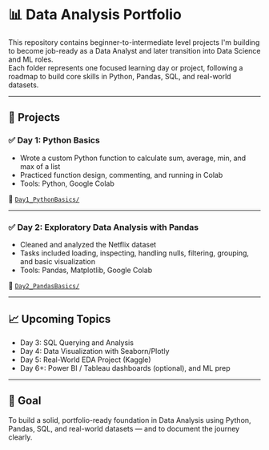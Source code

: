 # 📊 Data Analysis Portfolio

This repository contains beginner-to-intermediate level projects I'm building to become job-ready as a Data Analyst and later transition into Data Science and ML roles.  
Each folder represents one focused learning day or project, following a roadmap to build core skills in Python, Pandas, SQL, and real-world datasets.

---

## 📅 Projects

### ✅ Day 1: Python Basics
- Wrote a custom Python function to calculate sum, average, min, and max of a list
- Practiced function design, commenting, and running in Colab
- Tools: Python, Google Colab

📂 [`Day1_PythonBasics/`](./Day1_PythonBasics)

---

### ✅ Day 2: Exploratory Data Analysis with Pandas
- Cleaned and analyzed the Netflix dataset
- Tasks included loading, inspecting, handling nulls, filtering, grouping, and basic visualization
- Tools: Pandas, Matplotlib, Google Colab

📂 [`Day2_PandasBasics/`](./Day2_PandasBasics)

---

## 📈 Upcoming Topics

- Day 3: SQL Querying and Analysis
- Day 4: Data Visualization with Seaborn/Plotly
- Day 5: Real-World EDA Project (Kaggle)
- Day 6+: Power BI / Tableau dashboards (optional), and ML prep

---

## 🚀 Goal

To build a solid, portfolio-ready foundation in Data Analysis using Python, Pandas, SQL, and real-world datasets — and to document the journey clearly.

